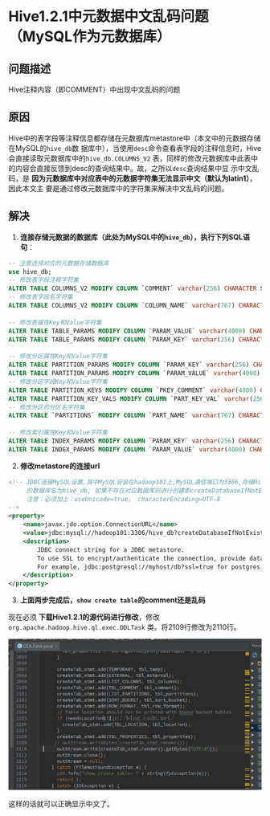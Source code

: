 Hive1.2.1中元数据中文乱码问题（MySQL作为元数据库）
================================================================================
## 问题描述
Hive注释内容（即COMMENT）中出现中文乱码的问题

## 原因
Hive中的表字段等注释信息都存储在元数据库metastore中（本文中的元数据存储在MySQL的`hive_db`数
据库中），当使用`desc`命令查看表字段的注释信息时，Hive会直接读取元数据库中的`hive_db.COLUMNS_V2`
表，同样的修改元数据库中此表中的内容会直接反馈到desc的查询结果中。故，之所以`desc`查询结果中显
示中文乱码，是 **因为元数据库中对应表中的元数据字符集无法显示中文（默认为latin1）**，因此本文主
要是通过修改元数据库中的字符集来解决中文乱码的问题。

## 解决

1. **连接存储元数据的数据库（此处为MySQL中的`hive_db`），执行下列SQL语句**：
```sql
-- 注意选择对应的元数据存储数据库
use hive_db;
-- 修改表字段注释字符集
ALTER TABLE COLUMNS_V2 MODIFY COLUMN `COMMENT` varchar(256) CHARACTER SET utf8;
-- 修改表字段名字符集
ALTER TABLE COLUMNS_V2 MODIFY COLUMN `COLUMN_NAME` varchar(767) CHARACTER SET utf8;

-- 修改表属性Key和Value字符集
ALTER TABLE TABLE_PARAMS MODIFY COLUMN `PARAM_VALUE` varchar(4000) CHARACTER SET utf8;
ALTER TABLE TABLE_PARAMS MODIFY COLUMN `PARAM_KEY` varchar(256) CHARACTER SET utf8;

-- 修改分区属性Key和Value字符集
ALTER TABLE PARTITION_PARAMS MODIFY COLUMN `PARAM_KEY` varchar(256) CHARACTER SET utf8;
ALTER TABLE PARTITION_PARAMS MODIFY COLUMN `PARAM_VALUE` varchar(4000) CHARACTER SET utf8;
-- 修改分区字段Key和Value字符集
ALTER TABLE PARTITION_KEYS MODIFY COLUMN `PKEY_COMMENT` varchar(4000) CHARACTER SET utf8;
ALTER TABLE PARTITION_KEY_VALS MODIFY COLUMN `PART_KEY_VAL` varchar(256) CHARACTER SET utf8;
-- 修改分区的分区名字符集
ALTER TABLE `PARTITIONS` MODIFY COLUMN `PART_NAME` varchar(767) CHARACTER SET utf8;

-- 修改索引属性Key和Value字符集
ALTER TABLE INDEX_PARAMS MODIFY COLUMN `PARAM_KEY` varchar(256) CHARACTER SET utf8;
ALTER TABLE INDEX_PARAMS MODIFY COLUMN `PARAM_VALUE` varchar(4000) CHARACTER SET utf8;
```

2. **修改metastore的连接url**
```xml
<!-- JDBC连接MySQL设置,其中MySQL安装在hadoop101上,MySQL通信端口为3306,存储Hive metadata
     的数据库名为hive_db, 如果不存在对应数据库则进行创建即createDatabaseIfNotExist=true;
     注意：必须加上：useUnicode=true， characterEncoding=UTF-8 
-->
<property>
    <name>javax.jdo.option.ConnectionURL</name>
    <value>jdbc:mysql://hadoop101:3306/hive_db?createDatabaseIfNotExist=true&amp;useUnicode=true&amp;characterEncoding=UTF-8</value>
    <description>
        JDBC connect string for a JDBC metastore.
        To use SSL to encrypt/authenticate the connection, provide database-specific SSL flag in the connection URL.
        For example, jdbc:postgresql://myhost/db?ssl=true for postgres database.
    </description>
</property>
```

3. **上面两步完成后，`show create table`的comment还是乱码**

现在必须 **下载Hive1.2.1的源代码进行修改**，修改`org.apache.hadoop.hive.ql.exec.DDLTask`
类。将2109行修改为2110行。

![修改hive源码](img/1.png)

这样的话就可以正确显示中文了。